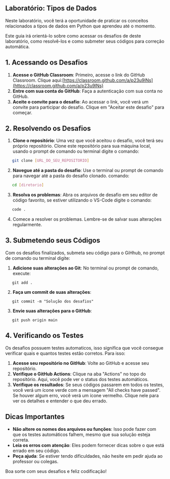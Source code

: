 ## Laboratório: Tipos de Dados

Neste laboratório, você terá a oportunidade de praticar os conceitos relacionados a tipos de dados em Python que aprendeu até o momento.

Este guia irá orientá-lo sobre como acessar os desafios de deste laboratório, como resolvê-los e como submeter seus códigos para correção automática.

## 1. Acessando os Desafios

1. **Acesse o GitHub Classroom**: Primeiro, acesse o link do GitHub Classroom. Clique aqui:[https://classroom.github.com/a/p23u9lNs](https://classroom.github.com/a/p23u9lNs)
2. **Entre com sua conta do GitHub**: Faça a autenticação com sua conta no GitHub.
3. **Aceite o convite para o desafio**: Ao acessar o link, você verá um convite para participar do desafio. Clique em "Aceitar este desafio" para começar.

## 2. Resolvendo os Desafios

1. **Clone o repositório**: Uma vez que você aceitou o desafio, você terá seu próprio repositório. Clone este repositório para sua máquina local, usando o prompt de comando ou terminal digite o comando:

```bash
   git clone [URL_DO_SEU_REPOSITORIO]
```

2. **Navegue até a pasta do desafio**: Use o terminal ou prompt de comando para navegar até a pasta do desafio clonado. comando:

```bash 
   cd [diretorio]
```

3. **Resolva os problemas**: Abra os arquivos de desafio em seu editor de código favorito, se estiver utilizando o VS-Code digite o comando:

```bash
   code .
```
 
4.  Comece a resolver os problemas. Lembre-se de salvar suas alterações regularmente.


## 3. Submetendo seus Códigos

Com os desafios finalizados, submeta seu código para o GiHhub, no prompt de comando ou terminal digite:

1. **Adicione suas alterações ao Git**: No terminal ou prompt de comando, execute:

```
   git add .
```

2. **Faça um commit de suas alterações**: 

```
   git commit -m "Solução dos desafios"
```

3. **Envie suas alterações para o GitHub**: 

```
   git push origin main
```

## 4. Verificando os Testes

Os desafios possuem testes automaticos, isso significa que você consegue verificar quais e quantos testes estão corretos. Para isso:

1. **Acesse seu repositório no GitHub**: Volte ao GitHub e acesse seu repositório.
2. **Verifique o GitHub Actions**: Clique na aba "Actions" no topo do repositório. Aqui, você pode ver o status dos testes automáticos.
3. **Verifique os resultados**: Se seus códigos passarem em todos os testes, você verá um ícone verde com a mensagem "All checks have passed". Se houver algum erro, você verá um ícone vermelho. Clique nele para ver os detalhes e entender o que deu errado.

## Dicas Importantes

- **Não altere os nomes dos arquivos ou funções**: Isso pode fazer com que os testes automáticos falhem, mesmo que sua solução esteja correta.
- **Leia os erros com atenção**: Eles podem fornecer dicas sobre o que está errado em seu código.
- **Peça ajuda**: Se estiver tendo dificuldades, não hesite em pedir ajuda ao professor ou colegas.

Boa sorte com seus desafios e feliz codificação!








